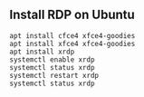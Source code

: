 ## Install RDP on Ubuntu
```
apt install cfce4 xfce4-goodies
apt install xfce4 xfce4-goodies
apt install xrdp
systemctl enable xrdp
systemctl status xrdp
systemctl restart xrdp
systemctl status xrdp
```
